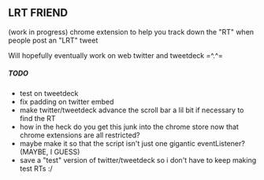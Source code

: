 LRT FRIEND
---------------------

(work in progress) chrome extension to help you track down the "RT" when people post an "LRT" tweet

Will hopefully eventually work on web twitter and tweetdeck =^.^=

##### TODO
- test on tweetdeck
- fix padding on twitter embed
- make twitter/tweetdeck advance the scroll bar a lil bit if necessary to find the RT
- how in the heck do you get this junk into the chrome store now that chrome extensions are all restricted?
- maybe make it so that the script isn't just one gigantic eventListener? (MAYBE, I GUESS)
- save a "test" version of twitter/tweetdeck so i don't have to keep making test RTs :/